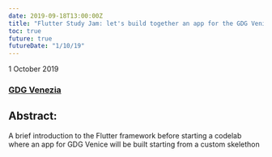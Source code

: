 ```yaml
---
date: 2019-09-18T13:00:00Z
title: "Flutter Study Jam: let's build together an app for the GDG Venice · GDG Venezia"
toc: true
future: true
futureDate: "1/10/19"
---
```


1 October 2019

### [GDG Venezia](https://www.meetup.com/it-IT/GDG-Venezia/events/264660558/)

## Abstract:
A brief introduction to the Flutter framework before starting a codelab where an app for GDG Venice will be built starting from a custom skelethon
